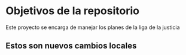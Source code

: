 # Objetivos de la repositorio

Este proyecto se encarga de manejar los planes de la liga de la justicia


## Estos son nuevos cambios locales